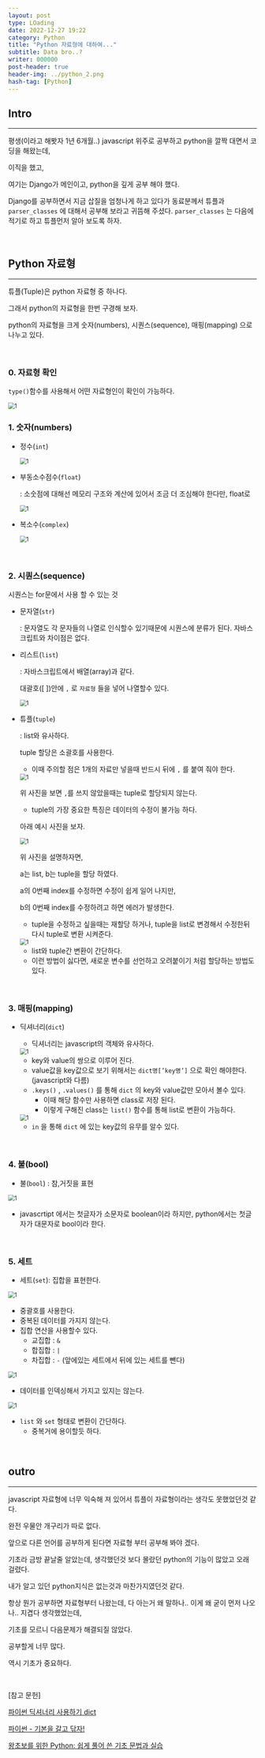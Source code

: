 ```yaml
---
layout: post
type: LOading
date: 2022-12-27 19:22
category: Python
title: "Python 자료형에 대하여..."
subtitle: Data bro..?
writer: 000000
post-header: true
header-img: ../python_2.png
hash-tag: [Python]
---
```


## Intro

---

평생(이라고 해봣자 1년 6개월..) javascript 위주로 공부하고 python을 깔짝 대면서 코딩을 해왔는데,

이직을 했고,

여기는 Django가 메인이고, python을 깊게 공부 해야 했다.

Django를 공부하면서 지금 삽질을 엄청나게 하고 있다가 동료분께서 튜플과 `parser_classes` 에 대해서 공부해 보라고 귀뜸해 주셨다. `parser_classes` 는 다음에 적기로 하고 튜플먼저 알아 보도록 하자.

<br>

## Python 자료형

---

튜플(Tuple)은 python 자료형 중 하나다.

그래서 python의 자료형을 한번 구경해 보자.

python의 자료형을 크게 숫자(numbers), 시퀀스(sequence), 매핑(mapping) 으로 나누고 있다.

<br>

### 0. 자료형 확인

`type()`함수를 사용해서 어떤 자료형인이 확인이 가능하다.

<img src="img/1.png" alt="1" style="zoom:80%;" />

<br>

### 1. 숫자(numbers)

- 정수(`int`)
    
    <img src="img/2.png" alt="1" style="zoom:80%;" />
    
- 부동소수점수(`float`)
    
    : 소숫점에 대해선 메모리 구조와 계산에 있어서 조금 더 조심해야 한다만, float로 
    
    <img src="img/3.png" alt="1" style="zoom:80%;" />
    
- 복소수(`complex`)
    
    <img src="img/4.png" alt="1" style="zoom:80%;" />

<br>

### 2. 시퀀스(sequence)

시퀀스는 for문에서 사용 할 수 있는 것

- 문자열(`str`)
    
    : 문자열도 각 문자들의 나열로 인식할수 있기때문에 시퀀스에 분류가 된다. 자바스크립트와 차이점은 없다.
    
- 리스트(`list`)
    
    : 자바스크립트에서 배열(array)과 같다.
    
    대괄호([ ])안에 `,` 로 `자료형` 들을 넣어 나열할수 있다.
    
    <img src="img/5.png" alt="1" style="zoom:80%;" />
    
- 튜플(`tuple`)
    
    : list와 유사하다. 
    
    tuple 할당은 소괄호를 사용한다.
    
    - 이때 주의할 점은 1개의 자료만 넣을때 반드시 뒤에 `,` 를 붙여 줘야 한다.
    
    <img src="img/6.png" alt="1" style="zoom:80%;" />
    
    위 사진을 보면 `,`를 쓰지 않았을때는 tuple로 할당되지 않는다.
    
    - tuple의 가장 중요한 특징은 데이터의 수정이 불가능 하다.
    
    아래 예시 사진을 보자.
    
    <img src="img/7.png" alt="1" style="zoom:80%;" />
    
    위 사진을 설명하자면,
    
    a는 list, b는 tuple을 할당 하였다.
    
    a의 0번째 index를 수정하면 수정이 쉽게 일어 나지만,
    
    b의 0번째 index를 수정하려고 하면 에러가 발생한다.
    
    - tuple을 수정하고 싶을때는 재할당 하거나, tuple을 list로 변경해서 수정한뒤 다시 tuple로 변환 시켜준다.
    
    <img src="img/8.png" alt="1" style="zoom:80%;" />
    
    - list와 tuple간 변환이 간단하다.
    - 이런 방법이 싫다면, 새로운 변수를 선언하고 오려붙이기 처럼 할당하는 방법도 있다.

<br>

### 3. 매핑(mapping)

- 딕셔너리(`dict`)
    - 딕셔너리는 javascript의 객체와 유사하다.
    
    <img src="img/9.png" alt="1" style="zoom:80%;" />
    
    - key와 value의 쌍으로 이루어 진다.
    - value값을 key값으로 보기 위해서는 `dict명[’key명’]` 으로 확인 해야한다.(javascript와 다름)
    - `.keys()` , `.values()` 를 통해 `dict` 의 key와 value값만 모아서 볼수  있다.
        - 이때 해당 함수만 사용하면 class로 저장 된다.
        - 이렇게 구해진 class는 `list()` 함수를 통해 list로 변환이 가능하다.
    
    <img src="img/10.png" alt="1" style="zoom:80%;" />
    
    - `in` 을 통해 `dict` 에 있는 key값의 유무를 알수 있다.

<br>

### 4. 불(bool)

- 불(`bool`) : 참,거짓을 표현

<img src="img/11.png" alt="1" style="zoom:80%;" />

- javascrtipt 에서는 첫글자가 소문자로 boolean이라 하지만, python에서는 첫글자가 대문자로 bool이라 한다.

<br>

### 5. 세트

- 세트(`set`): 집합을 표현한다.

<img src="img/12.png" alt="1" style="zoom:80%;" />

- 중괄호를 사용한다.
- 중복된 데이터를 가지지 않는다.
- 집합 연산을 사용할수 있다.
    - 교집합 : `&`
    - 합집합 : `|`
    - 차집합 :  `-` (앞에있는 세트에서 뒤에 있는 세트를 뺀다)

<img src="img/13.png" alt="1" style="zoom:80%;" />

- 데이터를 인덱싱해서 가지고 있지는 않는다.

<img src="img/14.png" alt="1" style="zoom:80%;" />

- `list` 와 `set` 형태로 변환이 간단하다.
    - 중복거에 용이할듯 하다.

<br>

## outro

---

javascript 자료형에 너무 익숙해 져 있어서 튜플이 자료형이라는 생각도 못했었던것 같다.

완전 우물안 개구리가 따로 없다.

앞으로 다른 언어를 공부하게 된다면 자료형 부터 공부해 봐야 겠다.

기초라 금방 끝날줄 알았는데, 생각했던것 보다 몰랐던 python의 기능이 많았고 오래 걸렸다.

내가 알고 있던 python지식은 없는것과 마찬가지였던것 같다.

항상 뭔가 공부하면 자료형부터 나왔는데, 다 아는거 왜 말하나.. 이게 왜 굳이 먼저 나오나.. 지겹다 생각했었는데,

기초를 모르니 다음문제가 해결되질 않았다.

공부할게 너무 많다.

역시 기초가 중요하다.

<br>

[참고 문헌]

[파이썬 딕셔너리 사용하기 dict](https://jvvp.tistory.com/998)

[파이썬 - 기본을 갈고 닦자!](https://wikidocs.net/book/1553)

[왕초보를 위한 Python: 쉽게 풀어 쓴 기초 문법과 실습](https://wikidocs.net/book/2)